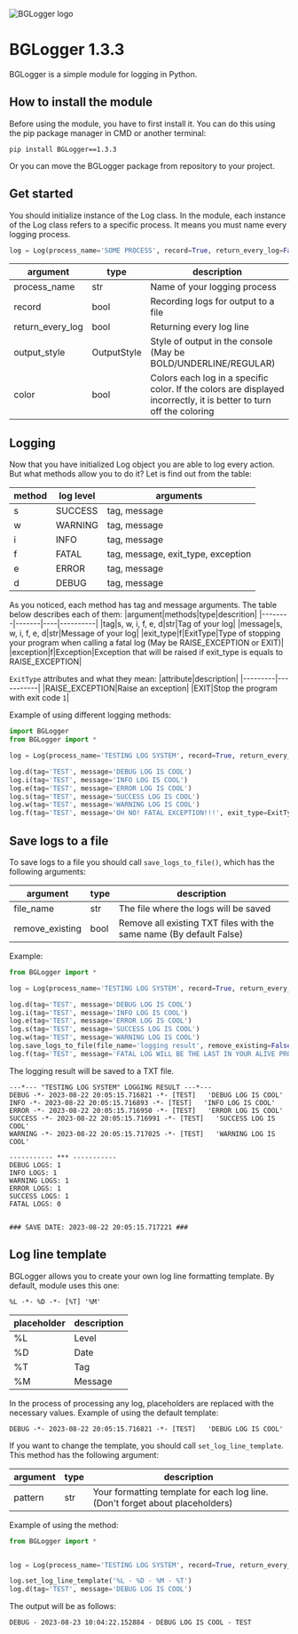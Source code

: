 ![BGLogger logo](https://media.discordapp.net/attachments/1078425365095133366/1143160563699032165/119_20230821153145.png?width=1037&height=392)
# BGLogger 1.3.3
BGLogger is a simple module for logging in Python.
## How to install the module
Before using the module, you have to first install it. You can do this using the pip package manager in CMD or another terminal:
```commandline
pip install BGLogger==1.3.3
```
Or you can move the BGLogger package from repository to your project.
## Get started
You should initialize instance of the Log class. In the module, each instance of the Log class refers to a specific process. It means you must name every logging process.
```python
log = Log(process_name='SOME PROCESS', record=True, return_every_log=False, output_style=OutputStyle.UNDERLINE, color=True)
```

|argument|type|description|
|--------|----|-----------|
|process_name|str|Name of your logging process|
|record|bool|Recording logs for output to a file|
|return_every_log|bool|Returning every log line|
|output_style|OutputStyle|Style of output in the console (May be BOLD/UNDERLINE/REGULAR)|
|color|bool|Colors each log in a specific color. If the colors are displayed incorrectly, it is better to turn off the coloring|

## Logging
Now that you have initialized Log object you are able to log every action.
But what methods allow you to do it? Let is find out from the table:

|method|log level|arguments|
|------|---------|---------|
|s|SUCCESS|tag, message|
|w|WARNING|tag, message|
|i|INFO|tag, message|
|f|FATAL|tag, message, exit_type, exception|
|e|ERROR|tag, message|
|d|DEBUG|tag, message|

As you noticed, each method has tag and message arguments. The table below describes each of them:
|argument|methods|type|descrition|
|--------|-------|----|----------|
|tag|s, w, i, f, e, d|str|Tag of your log|
|message|s, w, i, f, e, d|str|Message of your log|
|exit_type|f|ExitType|Type of stopping your program when calling a fatal log (May be RAISE_EXCEPTION or EXIT)|
|exception|f|Exception|Exception that will be raised if exit_type is equals to RAISE_EXCEPTION|

`ExitType` attributes and what they mean:
|attribute|description|
|---------|-----------|
|RAISE_EXCEPTION|Raise an exception|
|EXIT|Stop the program with exit code `1`|

Example of using different logging methods:
```python
import BGLogger
from BGLogger import *

log = Log(process_name='TESTING LOG SYSTEM', record=True, return_every_log=False, output_style=OutputStyle.UNDERLINE, color=True)

log.d(tag='TEST', message='DEBUG LOG IS COOL')
log.i(tag='TEST', message='INFO LOG IS COOL')
log.e(tag='TEST', message='ERROR LOG IS COOL')
log.s(tag='TEST', message='SUCCESS LOG IS COOL')
log.w(tag='TEST', message='WARNING LOG IS COOL')
log.f(tag='TEST', message='OH NO! FATAL EXCEPTION!!!', exit_type=ExitType.RAISE_EXCEPTION)
```
## Save logs to a file
To save logs to a file you should call `save_logs_to_file()`, which has the following arguments:

|argument| type | description                                                         |
|--------|------|---------------------------------------------------------------------|
|file_name| str  | The file where the logs will be saved                               |
|remove_existing|bool| Remove all existing TXT files with the same name (By default False) |

Example:
```python
from BGLogger import *

log = Log(process_name='TESTING LOG SYSTEM', record=True, return_every_log=False, output_style=OutputStyle.UNDERLINE, color=True)

log.d(tag='TEST', message='DEBUG LOG IS COOL')
log.i(tag='TEST', message='INFO LOG IS COOL')
log.e(tag='TEST', message='ERROR LOG IS COOL')
log.s(tag='TEST', message='SUCCESS LOG IS COOL')
log.w(tag='TEST', message='WARNING LOG IS COOL')
log.save_logs_to_file(file_name='logging result', remove_existing=False)
log.f(tag='TEST', message='FATAL LOG WILL BE THE LAST IN YOUR ALIVE PROGRAM. That\'s why you should save your logs to a file first', exit_type=ExitType.RAISE_EXCEPTION)
```

The logging result will be saved to a TXT file. 

```
---*--- "TESTING LOG SYSTEM" LOGGING RESULT ---*---
DEBUG -*- 2023-08-22 20:05:15.716821 -*- [TEST]   'DEBUG LOG IS COOL'
INFO -*- 2023-08-22 20:05:15.716893 -*- [TEST]   'INFO LOG IS COOL'
ERROR -*- 2023-08-22 20:05:15.716950 -*- [TEST]   'ERROR LOG IS COOL'
SUCCESS -*- 2023-08-22 20:05:15.716991 -*- [TEST]   'SUCCESS LOG IS COOL'
WARNING -*- 2023-08-22 20:05:15.717025 -*- [TEST]   'WARNING LOG IS COOL'

----------- *** -----------
DEBUG LOGS: 1
INFO LOGS: 1
WARNING LOGS: 1
ERROR LOGS: 1
SUCCESS LOGS: 1
FATAL LOGS: 0


### SAVE DATE: 2023-08-22 20:05:15.717221 ###
```

## Log line template
BGLogger allows you to create your own log line formatting template. By default, module uses this one:
```
%L -*- %D -*- [%T] '%M'
```
|placeholder|description|
|----------|-----------|
|%L|Level|
|%D|Date|
|%T|Tag|
|%M|Message|

In the process of processing any log, placeholders are replaced with the necessary values. Example of using the default template:
```commandline
DEBUG -*- 2023-08-22 20:05:15.716821 -*- [TEST]   'DEBUG LOG IS COOL'
```
If you want to change the template, you should call `set_log_line_template`. This method has the following argument:

|argument|type| description                                                                   |
|--------|----|-------------------------------------------------------------------------------|
|pattern|str| Your formatting template for each log line. (Don't forget about placeholders) |

Example of using the method:
```python
from BGLogger import *


log = Log(process_name='TESTING LOG SYSTEM', record=True, return_every_log=False, output_style=OutputStyle.REGULAR, color=False)

log.set_log_line_template('%L - %D - %M - %T')
log.d(tag='TEST', message='DEBUG LOG IS COOL')
```

The output will be as follows:
```
DEBUG - 2023-08-23 10:04:22.152884 - DEBUG LOG IS COOL - TEST
```